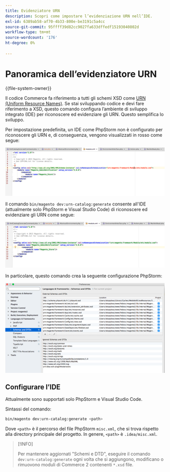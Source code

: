 ```yaml
---
title: Evidenziatore URN
description: Scopri come impostare l’evidenziazione URN nell’IDE.
exl-id: 6389ab58-af70-4b33-800e-be3191c5a4cc
source-git-commit: 95ffff39d82cc9027fa633dffedf15193040802d
workflow-type: tm+mt
source-wordcount: '176'
ht-degree: 0%

---
```


# Panoramica dell’evidenziatore URN

{{file-system-owner}}

Il codice Commerce fa riferimento a tutti gli schemi XSD come [URN (Uniform Resource Names)](https://www.ietf.org/rfc/rfc2141.txt). Se stai sviluppando codice e devi fare riferimento a XSD, questo comando configura l’ambiente di sviluppo integrato (IDE) per riconoscere ed evidenziare gli URN. Questo semplifica lo sviluppo.

Per impostazione predefinita, un IDE come PhpStorm non è configurato per riconoscere gli URN e, di conseguenza, vengono visualizzati in rosso come segue:

![PhpStorm non configurato per riconoscere URN](../../assets/configuration/urn-before.png)

Il comando `bin/magento dev:urn-catalog:generate` consente all&#39;IDE (attualmente solo PhpStorm e Visual Studio Code) di riconoscere ed evidenziare gli URN come segue:

![Abilita IDE per riconoscere URN](../../assets/configuration/urn-after.png)

In particolare, questo comando crea la seguente configurazione PhpStorm:

![Esempio di configurazione PhpStorm](../../assets/configuration/urn-settings.png)

## Configurare l’IDE

Attualmente sono supportati solo PhpStorm e Visual Studio Code.

Sintassi del comando:

```bash
bin/magento dev:urn-catalog:generate <path>
```

Dove `<path>` è il percorso del file PhpStorm `misc.xml`, che si trova rispetto alla directory principale del progetto. In genere, `<path>` è `.idea/misc.xml`.

>[!INFO]
>
>Per mantenere aggiornati &quot;Schemi e DTD&quot;, eseguire il comando `dev:urn-catalog:generate` ogni volta che si aggiungono, modificano o rimuovono moduli di Commerce 2 contenenti `*.xsd` file.
